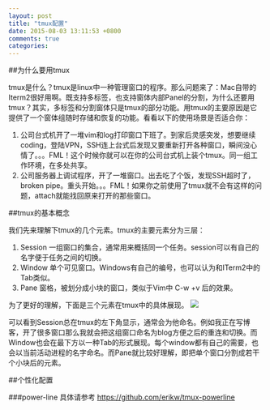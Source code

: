 ```yaml
---
layout: post
title: "tmux配置"
date: 2015-08-03 13:11:53 +0800
comments: true
categories: 
---
```


##为什么要用tmux

tmux是什么？tmux是linux中一种管理窗口的程序。那么问题来了：Mac自带的Iterm2很好用啊。既支持多标签，也支持窗体内部Panel的分割，为什么还要用tmux？其实，多标签和分割窗体只是tmux的部分功能。用tmux的主要原因是它提供了一个窗体组随时存储和恢复的功能。看看以下的使用场景是否适合你：

1. 公司台式机开了一堆vim和log打印窗口下班了。到家后灵感突发，想要继续coding，登陆VPN，SSH连上台式后发现又要重新打开各种窗口，瞬间没心情了。。。FML！这个时候你就可以在你的公司台式机上装个tmux。同一组工作环境，在多处共享。
2. 公司服务器上调试程序，开了一堆窗口。出去吃了个饭，发现SSH超时了，broken pipe。重头开始。。。FML！如果你之前使用了tmux就不会有这样的问题，attach就能找回原来打开的那些窗口。


##tmux的基本概念

我们先来理解下tmux的几个元素。tmux的主要元素分为三层：

1. Session 一组窗口的集合，通常用来概括同一个任务。session可以有自己的名字便于任务之间的切换。
2. Window 单个可见窗口。Windows有自己的编号，也可以认为和ITerm2中的Tab类似。
3. Pane 窗格，被划分成小块的窗口，类似于Vim中 C-w +v 后的效果。


为了更好的理解，下面是三个元素在tmux中的具体展现。
![](http://ww4.sinaimg.cn/large/7df22103jw1eupcnv0wvbj21kw0qvqhi.jpg)


可以看到Session总在tmux的左下角显示，通常会为他命名。例如我正在写博客，开了很多窗口那么我就会把这组窗口命名为blog方便之后的重连和切换。而Window也会在最下方以一种Tab的形式展现。每个window都有自己的需要，也会以当前活动进程的名字命名。而Pane就比较好理解，即把单个窗口分割成若干个小块后的元素。

##个性化配置

###power-line
具体请参考 https://github.com/erikw/tmux-powerline
